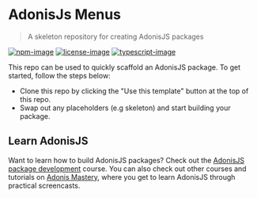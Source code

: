 # AdonisJs Menus
> A skeleton repository for creating AdonisJS packages

[![npm-image]][npm-url] [![license-image]][license-url] [![typescript-image]][typescript-url]

This repo can be used to quickly scaffold an AdonisJS package. To get started, follow the steps below:

* Clone this repo by clicking the "Use this template" button at the top of this repo.
* Swap out any placeholders (e.g skeleton) and start building your package.

## Learn AdonisJS
Want to learn how to build AdonisJS packages? Check out the [AdonisJS package development](https://adonismastery.com/courses/adonisjs-package-development) course. You can also check out other courses and tutorials on [Adonis Mastery](https://adonismastery.com), where you get to learn AdonisJS through practical screencasts.

[npm-image]: https://img.shields.io/npm/v/adonis-confirm-password.svg?style=for-the-badge&logo=npm
[npm-url]: https://npmjs.org/package/adonis-confirm-password "npm"

[license-image]: https://img.shields.io/npm/l/adonis-confirm-password?color=blueviolet&style=for-the-badge
[license-url]: LICENSE.md "license"

[typescript-image]: https://img.shields.io/badge/Typescript-294E80.svg?style=for-the-badge&logo=typescript
[typescript-url]:  "typescript"
